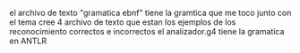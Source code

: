 el archivo de texto "gramatica ebnf" tiene la gramtica que me toco junto con el tema 
cree 4 archivo de texto que estan los ejemplos de los reconocimiento correctos e incorrectos 
el analizador.g4 tiene la gramatica en ANTLR 

